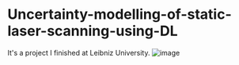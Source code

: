 # Uncertainty-modelling-of-static-laser-scanning-using-DL
It's a project I finished at Leibniz University.
![image](https://github.com/TingdeLiu/Uncertainty-modelling-of-static-laser-scanning-using-DL/assets/117039110/bdabb067-2ca9-4a4a-8bfb-c1afb44d165e)
